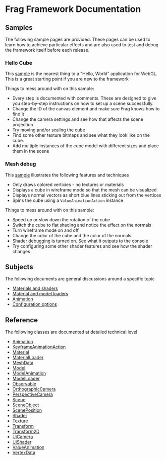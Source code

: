 # Frag Framework Documentation

## Samples
The following sample pages are provided. These pages can be used to learn how to 
achieve particular effects and are also used to test and debug the framework itself
before each release.

### Hello Cube
This [sample](../samples/hello-cube.html) is the nearest thing to a "Hello, World" 
application for WebGL. This is a great starting point if you are new to the framework

Things to mess around with on this sample:
* Every step is documented with comments. These are designed to give you step-by-step
  instructions on how to set up a scene successfully.
* Change the ID of the canvas element and make sure Frag knows how to find it
* Change the camera settings and see how that affects the scene projection
* Try moving and/or scaling the cube
* Find some other texture bitmaps and see what they look like on the cube.
* Add multiple instances of the cube model with different sizes and place them in the scene

### Mesh debug
This [sample](../samples/mesh-debug.html) illustrates the following features and techniques
* Only draws colored verticies - no textures or materials
* Displays a cube in wireframe mode so that the mesh can be visualized
* Displays normal vectors as short blue lines sticking out from the vertices
* Spins the cube using a `ValueAnimationAction` instance

Things to mess around with on this sample:
* Speed up or slow down the rotation of the cube
* Switch the cube to flat shading and notice the effect on the normals
* Turn wireframe mode on and off
* Change the color of the cube and the color of the normals
* Shader debugging is turned on. See what it outputs to the console
* Try configuring some other shader features and see how the shader changes

## Subjects
The following documents are general discussions around a specific topic

* [Materials and shaders](materials.md)
* [Material and model loaders](loaders.md)
* [Animation](animation.md)
* [Configuration options](configuration.md)

## Reference
The following classes are documented at detailed technical level

* [Animation](./reference/animation.md)
* [KeyframeAnimationAction](./reference/keyframe-animation-action.md)
* [Material](./reference/material.md)
* [MaterialLoader](./reference/material-loader.md)
* [MeshData](./reference/mesh-data.md)
* [Model](./reference/model.md)
* [ModelAnimation](./reference/model-animation.md)
* [ModelLoader](./reference/model-loader.md)
* [Observable](./reference/observable.md)
* [OrthographicCamera](./reference/orthographic-camrea.md)
* [PerspectiveCamera](./reference/perspective-camrea.md)
* [Scene](./reference/scene.md)
* [SceneObject](./reference/scene-object.md)
* [ScenePosition](./reference/scene-position.md)
* [Shader](./reference/shader.md)
* [Texture](./reference/texture.md)
* [Transform](./reference/transform.md)
* [Transform2D](./reference/transform-2d.md)
* [UiCamera](./reference/ui-camera.md)
* [UiShader](./reference/ui-shader.md)
* [ValueAnimation](./reference/value-animation.md)
* [VertexData](./reference/vertex-data.md)
